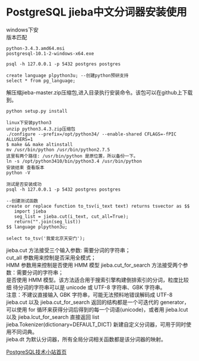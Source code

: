 # PostgreSQL jieba中文分词器安装使用
windows下安<br/>
版本匹配<br/>

```
python-3.4.3.amd64.msi
postgresql-10.1-2-windows-x64.exe

psql -h 127.0.0.1 -p 5432 postgres postgres

create language plpython3u; --创建python预研支持
select * from pg_language;
```
解压缩jieba-master.zip压缩包,进入目录执行安装命令。该包可以在github上下载到。<br/>

```
python setup.py install

linux下安装python3
unzip python3.4.3.zip压缩包
./configure --prefix=/opt/python34/ --enable-shared CFLAGS=-fPIC ALLUSERS=1
$ make && make altinstall
mv /usr/bin/python /usr/bin/python2.7.5
这里有两个路径: /usr/bin/python 是原位置，所以备份一下。
ln -s /opt/python3410/bin/python3.4 /usr/bin/python
安装结束 查看版本
python -V
```


```
测试是否安装成功
psql -h 127.0.0.1 -p 5432 postgres postgres

--创建测试函数
create or replace function to_tsv(i_text text) returns tsvector as $$    
   import jieba
   seg_list = jieba.cut(i_text, cut_all=True);
   return("".join(seg_list))
$$ language plpython3u;

select to_tsv('我爱北京天安门');
```

jieba.cut 方法接受三个输入参数: 需要分词的字符串；<br/>
cut_all 参数用来控制是否采用全模式；<br/>HMM 参数用来控制是否使用 HMM 模型
jieba.cut_for_search 方法接受两个参数：需要分词的字符串；<br/>是否使用 HMM 模型。该方法适合用于搜索引擎构建倒排索引的分词，粒度比较细
待分词的字符串可以是 unicode 或 UTF-8 字符串、GBK 字符串。<br/>注意：不建议直接输入 GBK 字符串，可能无法预料地错误解码成 UTF-8
jieba.cut 以及 jieba.cut_for_search 返回的结构都是一个可迭代的 generator，可以使用 for 循环来获得分词后得到的每一个词语(unicode)，或者用
jieba.lcut 以及 jieba.lcut_for_search 直接返回 list
jieba.Tokenizer(dictionary=DEFAULT_DICT) 新建自定义分词器，可用于同时使用不同词典。<br/>jieba.dt 为默认分词器，所有全局分词相关函数都是该分词器的映射。<br/>

[PostgreSQL技术小站首页](https://github.com/cuipengdba/pger/blob/main/README.md)



